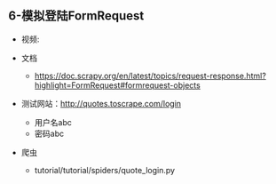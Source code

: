 ## 6-模拟登陆FormRequest

- 视频:

- 文档
    - https://doc.scrapy.org/en/latest/topics/request-response.html?highlight=FormRequest#formrequest-objects
    
- 测试网站：http://quotes.toscrape.com/login  
  - 用户名abc
  - 密码abc
  
- 爬虫
  - tutorial/tutorial/spiders/quote_login.py